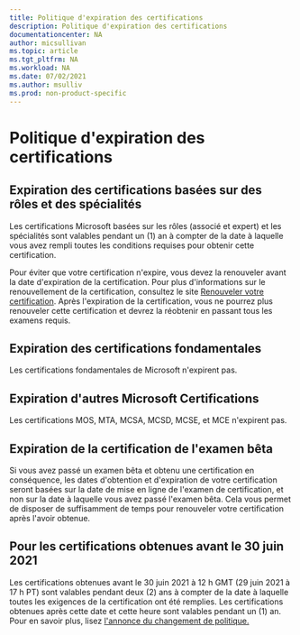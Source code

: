 ```yaml
---
title: Politique d'expiration des certifications
description: Politique d'expiration des certifications
documentationcenter: NA 
author: micsullivan
ms.topic: article
ms.tgt_pltfrm: NA
ms.workload: NA
ms.date: 07/02/2021
ms.author: msulliv
ms.prod: non-product-specific
---
```

# Politique d'expiration des certifications

## Expiration des certifications basées sur des rôles et des spécialités

Les certifications Microsoft basées sur les rôles (associé et expert) et les spécialités sont valables pendant un (1) an à compter de la date à laquelle vous avez rempli toutes les conditions requises pour obtenir cette certification.

Pour éviter que votre certification n'expire, vous devez la renouveler avant la date d'expiration de la certification. Pour plus d'informations sur le renouvellement de la certification, consultez le site [Renouveler votre certification](/learn/certifications/renew-your-microsoft-certification). Après l'expiration de la certification, vous ne pourrez plus renouveler cette certification et devrez la réobtenir en passant tous les examens requis.

## Expiration des certifications fondamentales

Les certifications fondamentales de Microsoft n'expirent pas.

## Expiration d'autres Microsoft Certifications

Les certifications MOS, MTA, MCSA, MCSD, MCSE, et MCE n'expirent pas.

## Expiration de la certification de l'examen bêta
Si vous avez passé un examen bêta et obtenu une certification en conséquence, les dates d'obtention et d'expiration de votre certification seront basées sur la date de mise en ligne de l'examen de certification, et non sur la date à laquelle vous avez passé l'examen bêta. Cela vous permet de disposer de suffisamment de temps pour renouveler votre certification après l'avoir obtenue.
## Pour les certifications obtenues avant le 30 juin 2021

Les certifications obtenues avant le 30 juin 2021 à 12 h GMT (29 juin 2021 à 17 h PT) sont valables pendant deux (2) ans à compter de la date à laquelle toutes les exigences de la certification ont été remplies. Les certifications obtenues après cette date et cette heure sont valables pendant un (1) an. Pour en savoir plus, lisez [l'annonce du changement de politique.](https://techcommunity.microsoft.com/t5/microsoft-learn-blog/reminder-role-based-and-specialty-certifications-to-be-valid-for/ba-p/2150406)
